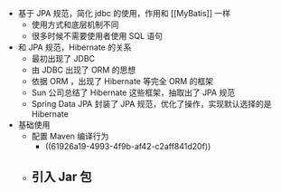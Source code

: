 - 基于 JPA 规范，简化 jdbc 的使用，作用和 [[MyBatis]] 一样
	- 使用方式和底层机制不同
	- 很多时候不需要使用者使用 SQL 语句
- 和 JPA 规范，Hibernate 的关系
	- 最初出现了 JDBC
	- 由 JDBC 出现了 ORM 的思想
	- 依据 ORM ，出现了 Hibernate 等完全 ORM 的框架
	- Sun 公司总结了 Hibernate 这些框架，抽取出了 JPA 规范
	- Spring Data JPA 封装了 JPA 规范，优化了操作，实现默认选择的是 Hibernate
- 基础使用
	- 配置 Maven 编译行为
		- ((61926a19-4993-4f9b-af42-c2aff841d20f))
	- 引入 Jar 包
		-